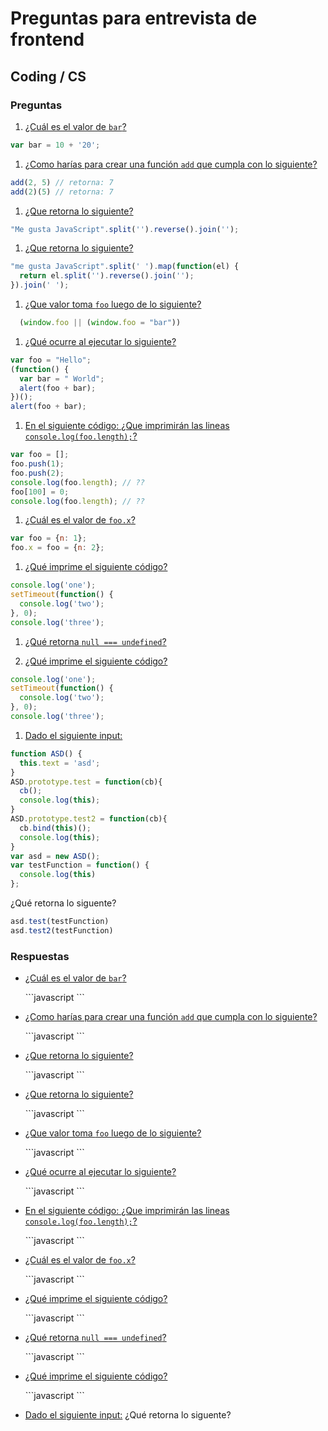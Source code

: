 # Preguntas para entrevista de frontend
## Coding / CS


### Preguntas

1. [¿Cuál es el valor de `bar`?](#1)
  ```javascript
  var bar = 10 + '20';
  ```

1. [¿Como harías para crear una función `add` que cumpla con lo siguiente?](#2)
  ```javascript
  add(2, 5) // retorna: 7
  add(2)(5) // retorna: 7
  ```

1. [¿Que retorna lo siguiente?](#3)
  ```javascript
  "Me gusta JavaScript".split('').reverse().join('');
  ```

1. [¿Que retorna lo siguiente?](#4)
  ```javascript
  "me gusta JavaScript".split(' ').map(function(el) {
    return el.split('').reverse().join('');
  }).join(' ');
  ```

1. [¿Que valor toma `foo` luego de lo siguiente?](#5)
  ```javascript
    (window.foo || (window.foo = "bar"))
  ```

1. [¿Qué ocurre al ejecutar lo siguiente?](#6)
  ```javascript
  var foo = "Hello";
  (function() {
    var bar = " World";
    alert(foo + bar);
  })();
  alert(foo + bar);
  ```

1. [En el siguiente código: ¿Que imprimirán las lineas `console.log(foo.length);`?](#7)
  ```javascript
  var foo = [];
  foo.push(1);
  foo.push(2);
  console.log(foo.length); // ??
  foo[100] = 0;
  console.log(foo.length); // ??
  ```

1. [¿Cuál es el valor de `foo.x`?](#8)
  ```javascript
  var foo = {n: 1};
  foo.x = foo = {n: 2};
  ```

1. [¿Qué imprime el siguiente código?](#9)
  ```javascript
  console.log('one');
  setTimeout(function() {
    console.log('two');
  }, 0);
  console.log('three');
  ```

1. [¿Qué retorna `null === undefined`?](#10)

1. [¿Qué imprime el siguiente código?](#11)
  ```javascript
  console.log('one');
  setTimeout(function() {
    console.log('two');
  }, 0);
  console.log('three');
  ```

1. [Dado el siguiente input:](#12)
  ```javascript
  function ASD() {
    this.text = 'asd';
  }
  ASD.prototype.test = function(cb){
    cb();
    console.log(this);
  }
  ASD.prototype.test2 = function(cb){
    cb.bind(this)();
    console.log(this);
  }
  var asd = new ASD();
  var testFunction = function() {
    console.log(this)
  };
  ```
  ¿Qué retorna lo siguente?
  ```javascript
  asd.test(testFunction)
  asd.test2(testFunction)
  ```




### Respuestas

- [¿Cuál es el valor de `bar`?](#1)
  <div id="1" />
  ```javascript
  ```


- [¿Como harías para crear una función `add` que cumpla con lo siguiente?](#2)
  <div id="2" />
  ```javascript
  ```


- [¿Que retorna lo siguiente?](#3)
  <div id="3" />
  ```javascript
  ```

- [¿Que retorna lo siguiente?](#4)
  <div id="4" />
  ```javascript
  ```


- [¿Que valor toma `foo` luego de lo siguiente?](#5)
  <div id="5" />
  ```javascript
  ```


- [¿Qué ocurre al ejecutar lo siguiente?](#6)
  <div id="6" />
  ```javascript
  ```


- [En el siguiente código: ¿Que imprimirán las lineas `console.log(foo.length);`?](#7)
  <div id="7" />
  ```javascript
  ```

- [¿Cuál es el valor de `foo.x`?](#8)
  <div id="8" />
  ```javascript
  ```


- [¿Qué imprime el siguiente código?](#9)
  <div id="9" />
  ```javascript
  ```

- [¿Qué retorna `null === undefined`?](#10)
  <div id="10" />
  ```javascript
  ```

- [¿Qué imprime el siguiente código?](#11)
  <div id="11" />
  ```javascript
  ```

- [Dado el siguiente input:](#12)
  ¿Qué retorna lo siguente?
  ```javascript
  ```
